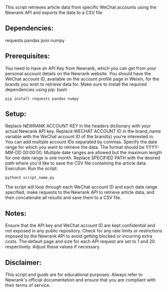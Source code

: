 This script retrieves article data from specific WeChat accounts using the Newrank API and exports the data to a CSV file.

## Dependencies:
requests
pandas
json
numpy

## Prerequisites:
You need to have an API Key from Newrank, which you can get from your personal account details on the Newrank website.
You should have the WeChat account ID, available on the account profile page in Weixin, for the brands you wish to retrieve data for.
Make sure to install the required dependencies using pip:
bash

~~~
pip install requests pandas numpy
~~~

## Setup:
Replace NEWRANK ACCOUNT KEY in the headers dictionary with your actual Newrank API key.
Replace WECHAT ACCOUNT ID in the brand_name variable with the WeChat account ID of the brand(s) you're interested in. You can add multiple account IDs separated by commas.
Specify the date range for which you want to retrieve the data. The format should be YYYY-MM-DD 00:00:00. Multiple date ranges are allowed but the maximum length for one date range is one month.
Replace SPECIFIED PATH with the desired path where you'd like to save the CSV file containing the article data.
Execution:
Run the script:


~~~
python3 script_name.py
~~~

The script will loop through each WeChat account ID and each date range specified, make requests to the Newrank API to retrieve article data, and then concatenate all results and save them to a CSV file.

## Notes:
Ensure that the API key and WeChat account ID are kept confidential and not exposed in any public repository.
Check for any rate limits or restrictions imposed by the Newrank API to avoid getting blocked or incurring extra costs.
The default page and size for each API request are set to 1 and 20 respectively. Adjust these values if necessary.

## Disclaimer:
This script and guide are for educational purposes. Always refer to Newrank's official documentation and ensure that you are compliant with their terms of service.
